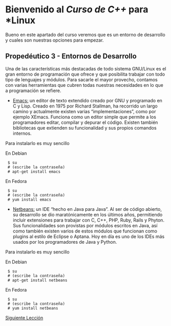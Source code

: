 # Bienvenido al *Curso de C++* para *Linux

Bueno en este apartado del curso veremos que es un entorno de desarrollo y cuales son nuestras opciones para empezar.

## Propedéutico 3 - Entornos de Desarrollo

Una de las características más destacadas de todo sistema GNU/Linux es el gran entorno de programación que ofrece y que posibilita trabajar con todo tipo de lenguajes y módulos. Para sacarle el mayor provecho, contamos con varias herramientas que cubren todas nuestras necesidades en lo que a programación se refiere.

 * [Emacs:](http://www.gnu.org/software/emacs/) un editor de texto extendido creado por GNU y programado en C y Lisp. Creado en 1975 por Richard Stallman, ha recorrido un largo camino y actualmente existen varias “implementaciones”, como por ejemplo XEmacs. Funciona como un editor simple que permite a los programadores editar, compilar y depurar el código. Existen también bibliotecas que extienden su funcionalidad y sus propios comandos internos.


Para instalarlo es muy sencillo

En Debian 

     $ su
     # (escribe la contraseña)
     # apt-get install emacs 

En Fedora

     $ su
     # (escribe la contraseña)
     # yum install emacs 

 * [Netbeans:](https://netbeans.org/index_es.html) un IDE “hecho en Java para Java”. Al ser de código abierto, su desarrollo se dio maratónicamente en los últimos años, permitiendo incluir extensiones para trabajar con C, C++, PHP, Ruby, Rails y Phyton. Sus funcionalidades son provistas por módulos escritos en Java, así como también existen varios de estos módulos que funcionan como plugins al estilo de Eclipse o Aptana. Hoy en día es uno de los IDEs más usados por los programadores de Java y Python.

Para instalarlo es muy sencillo

En Debian 

     $ su
     # (escribe la contraseña)
     # apt-get install netbeans 

En Fedora

     $ su
     # (escribe la contraseña)
     # yum install netbeans
 
[Siguiente Lección](../Propedéutico03-EntornosDesarrollo/)
 
